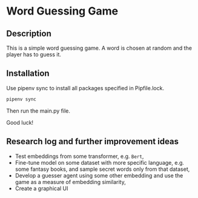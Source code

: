 # Word Guessing Game

## Description
This is a simple word guessing game. 
A word is chosen at random and the player has to guess it.

## Installation

Use pipenv sync to install all packages specified in Pipfile.lock.
```bash
pipenv sync
```

Then run the main.py file.

Good luck!


## Research log and further improvement ideas
* Test embeddings from some transformer, e.g. `Bert`,
* Fine-tune model on some dataset with more specific language, e.g. some fantasy books, and sample secret words only from that dataset,
* Develop a guesser agent using some other embedding and use the game as a measure of embedding similarity,
* Create a graphical UI
